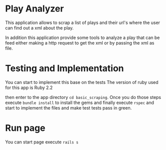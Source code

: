 # Play Analyzer

This application allows to scrap a list of plays and their url's where the user
can find out a xml about the play.

In addition this application provide some tools to analyze a play that can be
feed either making a http request to get the xml or by passing the xml as file.

# Testing and Implementation

  You can start to implement this base on the tests
  The version of ruby used for this app is Ruby 2.2

  then enter to the app directory `cd basic_scraping`. Once you do those steps
  execute `bundle install` to install the gems and finally execute `rspec` and
  start to implement the files and make test tests pass in green.
# Run page
  
  You can start page execute `rails s`
